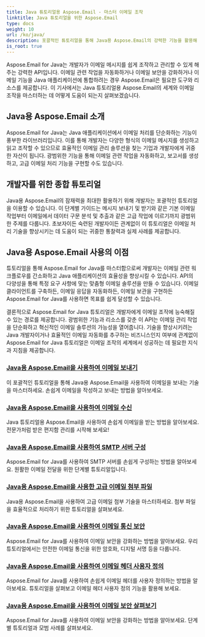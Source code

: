 ```yaml
---
title: Java 튜토리얼용 Aspose.Email - 마스터 이메일 조작
linktitle: Java 튜토리얼을 위한 Aspose.Email
type: docs
weight: 10
url: /ko/java/
description: 포괄적인 튜토리얼을 통해 Java용 Aspose.Email의 강력한 기능을 활용해 보세요. 이메일 조작, 관리 등에 대해 알아보세요.
is_root: true
---
```


Aspose.Email for Java는 개발자가 이메일 메시지를 쉽게 조작하고 관리할 수 있게 해주는 강력한 API입니다. 이메일 관련 작업을 자동화하거나 이메일 보안을 강화하거나 이메일 기능을 Java 애플리케이션에 통합하려는 경우 Aspose.Email은 필요한 도구와 리소스를 제공합니다. 이 기사에서는 Java 튜토리얼용 Aspose.Email의 세계와 이메일 조작을 마스터하는 데 어떻게 도움이 되는지 살펴보겠습니다.

## Java용 Aspose.Email 소개

Aspose.Email for Java는 Java 애플리케이션에서 이메일 처리를 단순화하는 기능이 풍부한 라이브러리입니다. 이를 통해 개발자는 다양한 형식의 이메일 메시지를 생성하고 읽고 조작할 수 있으므로 효율적인 이메일 관리 솔루션을 찾는 기업과 개발자에게 귀중한 자산이 됩니다. 광범위한 기능을 통해 이메일 관련 작업을 자동화하고, 보고서를 생성하고, 고급 이메일 처리 기능을 구현할 수도 있습니다.

## 개발자를 위한 종합 튜토리얼

Java용 Aspose.Email의 잠재력을 최대한 활용하기 위해 개발자는 포괄적인 튜토리얼을 이용할 수 있습니다. 이 단계별 가이드는 메시지 보내기 및 받기와 같은 기본 이메일 작업부터 이메일에서 데이터 구문 분석 및 추출과 같은 고급 작업에 이르기까지 광범위한 주제를 다룹니다. 초보자이든 숙련된 개발자이든 관계없이 이 튜토리얼은 이메일 처리 기술을 향상시키는 데 도움이 되는 귀중한 통찰력과 실제 사례를 제공합니다.

## Java용 Aspose.Email 사용의 이점

튜토리얼을 통해 Aspose.Email for Java를 마스터함으로써 개발자는 이메일 관련 워크플로우를 간소화하고 Java 애플리케이션의 효율성을 향상시킬 수 있습니다. API의 다양성을 통해 특정 요구 사항에 맞는 맞춤형 이메일 솔루션을 만들 수 있습니다. 이메일 클라이언트를 구축하든, 이메일 응답을 자동화하든, 이메일 보관을 구현하든 Aspose.Email for Java를 사용하면 목표를 쉽게 달성할 수 있습니다.

결론적으로 Aspose.Email for Java 튜토리얼은 개발자에게 이메일 조작에 능숙해질 수 있는 경로를 제공합니다. 광범위한 기능과 리소스를 갖춘 이 API는 이메일 관리 작업을 단순화하고 혁신적인 이메일 솔루션의 가능성을 열어줍니다. 기술을 향상시키려는 Java 개발자이거나 효율적인 이메일 자동화를 추구하는 비즈니스인지 여부에 관계없이 Aspose.Email for Java 튜토리얼은 이메일 조작의 세계에서 성공하는 데 필요한 지식과 지침을 제공합니다.

### [Java용 Aspose.Email을 사용하여 이메일 보내기](./sending-emails/)
이 포괄적인 튜토리얼을 통해 Java용 Aspose.Email을 사용하여 이메일을 보내는 기술을 마스터하세요. 손쉽게 이메일을 작성하고 보내는 방법을 알아보세요.
### [Java용 Aspose.Email을 사용하여 이메일 수신](./receiving-emails/)
Java 튜토리얼용 Aspose.Email을 사용하여 손쉽게 이메일을 받는 방법을 알아보세요. 전문가처럼 받은 편지함 관리를 시작해 보세요!
### [Java용 Aspose.Email을 사용하여 SMTP 서버 구성](./configuring-smtp-servers/)
Aspose.Email for Java를 사용하여 SMTP 서버를 손쉽게 구성하는 방법을 알아보세요. 원활한 이메일 전달을 위한 단계별 튜토리얼입니다.
### [Java용 Aspose.Email을 사용한 고급 이메일 첨부 파일](./advanced-email-attachments/)
Java용 Aspose.Email을 사용하여 고급 이메일 첨부 기술을 마스터하세요. 첨부 파일을 효율적으로 처리하기 위한 튜토리얼을 살펴보세요.
### [Java용 Aspose.Email을 사용하여 이메일 통신 보안](./securing-email-communications/)
Aspose.Email for Java를 사용하여 이메일 보안을 강화하는 방법을 알아보세요. 우리 튜토리얼에서는 안전한 이메일 통신을 위한 암호화, 디지털 서명 등을 다룹니다.
### [Java용 Aspose.Email을 사용하여 이메일 헤더 사용자 정의](./customizing-email-headers/)
Aspose.Email for Java를 사용하여 손쉽게 이메일 헤더를 사용자 정의하는 방법을 알아보세요. 튜토리얼을 살펴보고 이메일 헤더 사용자 정의 기능을 활용해 보세요.
### [Java용 Aspose.Email을 사용하여 이메일 보안 살펴보기](./exploring-email-security/)
Aspose.Email for Java를 사용하여 이메일 보안을 강화하는 방법을 알아보세요. 단계별 튜토리얼과 모범 사례를 살펴보세요.
